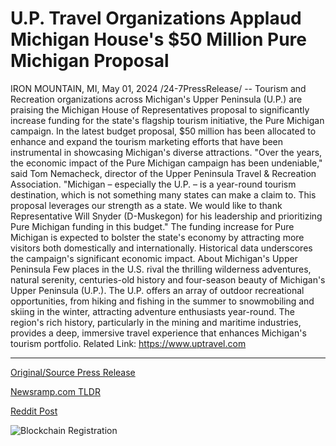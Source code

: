 # U.P. Travel Organizations Applaud Michigan House's $50 Million Pure Michigan Proposal

IRON MOUNTAIN, MI, May 01, 2024 /24-7PressRelease/ -- Tourism and Recreation organizations across Michigan's Upper Peninsula (U.P.) are praising the Michigan House of Representatives proposal to significantly increase funding for the state's flagship tourism initiative, the Pure Michigan campaign.   In the latest budget proposal, $50 million has been allocated to enhance and expand the tourism marketing efforts that have been instrumental in showcasing Michigan's diverse attractions.  "Over the years, the economic impact of the Pure Michigan campaign has been undeniable," said Tom Nemacheck, director of the Upper Peninsula Travel & Recreation Association. "Michigan – especially the U.P. – is a year-round tourism destination, which is not something many states can make a claim to. This proposal leverages our strength as a state. We would like to thank Representative Will Snyder (D-Muskegon) for his leadership and prioritizing Pure Michigan funding in this budget."  The funding increase for Pure Michigan is expected to bolster the state's economy by attracting more visitors both domestically and internationally. Historical data underscores the campaign's significant economic impact.  About Michigan's Upper Peninsula Few places in the U.S. rival the thrilling wilderness adventures, natural serenity, centuries-old history and four-season beauty of Michigan's Upper Peninsula (U.P.). The U.P. offers an array of outdoor recreational opportunities, from hiking and fishing in the summer to snowmobiling and skiing in the winter, attracting adventure enthusiasts year-round. The region's rich history, particularly in the mining and maritime industries, provides a deep, immersive travel experience that enhances Michigan's tourism portfolio.  Related Link: https://www.uptravel.com 

---

[Original/Source Press Release](https://www.24-7pressrelease.com/press-release/510544/up-travel-organizations-applaud-michigan-houses-50-million-pure-michigan-proposal)
                    

[Newsramp.com TLDR](None) 



[Reddit Post](https://www.reddit.com/r/TravelAndLeisureNews/comments/1chfws0/michigan_house_proposes_significant_increase_in/) 



![Blockchain Registration](https://cdn.newsramp.app/24-7PressRelease/qrcode/245/1/ninoQDya.webp)